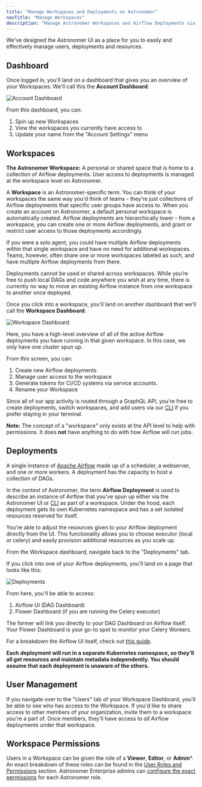 ```yaml
---
title: "Manage Workspaces and Deployments on Astronomer"
navTitle: "Manage Workspaces"
description: "Manage Astronomer Workspaces and Airflow Deployments via the Astronomer UI."
---
```


We've designed the Astronomer UI as a place for you to easily and effectively manage users, deployments and resources.

## Dashboard

Once logged in, you'll land on a dashboard that gives you an overview of your Workspaces. We'll call this the **Account Dashboard**:

![Account Dashboard](https://assets2.astronomer.io/main/docs/astronomer-ui/v0.12-empty-dashboard.png)

From this dashboard, you can:

1. Spin up new Workspaces
2. View the workspaces you currently have access to
3. Update your name from the "Account Settings" menu

## Workspaces

**The Astronomer Workspace:** A personal or shared space that is home to a collection of Airflow deployments. User access to deployments is managed at the workspace level on Astronomer.

A **Workspace** is an Astronomer-specific term. You can think of your workspaces the same way you'd think of teams - they're just collections of Airflow deployments that specific user groups have access to. When you create an account on Astronomer, a default personal workspace is automatically created. Airflow deployments are hierarchically lower - from a workspace, you can create one or more Airflow deployments, and grant or restrict user access to those deployments accordingly.

If you were a solo agent, you could have multiple Airflow deployments within that single workspace and have no need for additional workspaces. Teams, however, often share one or more workspaces labeled as such, and have multiple Airflow deployments from there.

Deployments cannot be used or shared across workspaces. While you’re free to push local DAGs and code anywhere you wish at any time, there is currently no way to move an existing Airflow instance from one workspace to another once deployed.

Once you click into a workspace, you'll land on another dashboard that we'll call the **Workspace Dashboard**:

![Workspace Dashboard](https://assets2.astronomer.io/main/docs/astronomer-ui/v0.12-deployments.png)

Here, you have a high-level overview of all of the active Airflow deployments you have running in that given workspace. In this case, we only have one cluster spun up.

From this screen, you can:

1. Create new Airflow deployments
2. Manage user access to the workspace
3. Generate tokens for CI/CD systems via service accounts.
4. Rename your Workspace

Since all of our app activity is routed through a GraphQL API, you're free to create deployments, switch workspaces, and add users via our [CLI](https://www.astronomer.io/docs/cli-quickstart/) if you prefer staying in your terminal.

**Note:** The concept of a "workspace" only exists at the API level to help with permissions. It does **not** have anything to do with how Airflow will run jobs.

## Deployments

A single instance of [Apache Airflow](https://airflow.apache.org/) made up of a scheduler, a webserver, and one or more workers. A deployment has the capacity to host a collection of DAGs.

In the context of Astronomer, the term **Airflow Deployment** is used to describe an instance of Airflow that you've spun up either via the Astronomer UI or [CLI](https://astronomer.io/docs/cli-quickstart) as part of a workspace. Under the hood, each deployment gets its own Kubernetes namespace and has a set isolated resources reserved for itself.

You're able to adjust the resources given to your Airflow deployment directly from the UI. This functionality allows you to choose executor (local or celery) and easily provision additional resources as you scale up.


From the Workspace dashboard, navigate back to the "Deployments" tab.

If you click into one of your Airflow deployments, you'll land on a page that looks like this:

![Deployments](https://assets2.astronomer.io/main/docs/astronomer-ui/v0.15-deployment.png)

From here, you'll be able to access:

1. Airflow UI (DAG Dashboard)
2. Flower Dashboard (if you are running the Celery executor)

The former will link you directly to your DAG Dashboard on Airflow itself. Your Flower Dashboard is your go-to spot to monitor your Celery Workers.

For a breakdown the Airflow UI itself, check out [this guide](https://www.astronomer.io/guides/airflow-ui/).

**Each deployment will run in a separate Kubernetes namespace, so they'll all get resources and maintain metadata independently. You should assume that each deployment is unaware of the others.**

## User Management

If you navigate over to the "Users" tab of your Workspace Dashboard, you'll be able to see who has access to the Workspace. If you'd like to share access to other members of your organization, invite them to a workspace you're a part of. Once members, they'll have access to _all_ Airflow deployments under that workspace.

## Workspace Permissions

Users in a Workspace can be given the role of a **Viewer**, **Editor**, or **Admin***. An exact breakdown of these roles can be found in the [User Roles and Permissions](https://www.astronomer.io/docs/rbac/) section. Astronomer Enterprise admins can [configure the exact permissions](https://www.astronomer.io/docs/ee-configuring-permissions/) for each Astronomer role.
